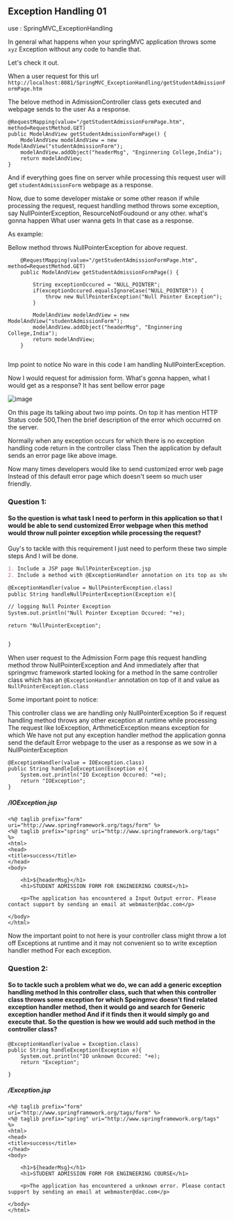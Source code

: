 ## Exception Handling 01

use : SpringMVC_ExceptionHandling

In general what happens when your springMVC application throws some ```xyz``` Exception without any code to handle that.

Let's check it out.

When a user request for this url ```http://localhost:8081/SpringMVC_ExceptionHandling/getStudentAdmissionFormPage.htm```

The belove method in AdmissionController class gets executed and webpage sends to the user As a response.

```
@RequestMapping(value="/getStudentAdmissionFormPage.htm", method=RequestMethod.GET)
public ModelAndView getStudentAdmissionFormPage() {
	ModelAndView modelAndView = new ModelAndView("studentAdmissionForm");
	modelAndView.addObject("headerMsg", "Enginnering College,India");
	return modelAndView;
}
```
And if everything goes fine on server while processing this request user will get `studentAdmissionForm` webpage as a response.

Now, due to some developer mistake or some other reason if while processing the request, request handling method throws some exception, say NullPointerException, ResourceNotFoudound or any other. what's gonna happen What user wanna gets In that case as a response.

As example: 

Bellow method throws NullPointerException for above request.

```
	@RequestMapping(value="/getStudentAdmissionFormPage.htm", method=RequestMethod.GET)
	public ModelAndView getStudentAdmissionFormPage() {
		
		String exceptionOccured = "NULL_POINTER";
		if(exceptionOccured.equalsIgnoreCase("NULL_POINTER")) {
			throw new NullPointerException("Null Pointer Exception");
		}
		
		ModelAndView modelAndView = new ModelAndView("studentAdmissionForm");
		modelAndView.addObject("headerMsg", "Enginnering College,India");
		return modelAndView;
	}
	 
```

Imp point to notice No ware in this code I am handling NullPointerException.

Now I would request for admission form.
What's gonna happen, what I would get as a response?
It has sent bellow error page

![image](https://user-images.githubusercontent.com/35020560/57191396-b82d1e00-6f42-11e9-8c35-76181911bdd0.png)


On this page its talking about two imp points.
On top it has mention HTTP Status code 500,Then the brief description of the error which occurred on the server.

Normally when any exception occurs for which there is no exception handling code return in the controller class Then the application by default sends an error page like above image.

Now many times developers would like to send customized error web page Instead of this default error page which doesn't seem so much user friendly.

### Question 1: 

#### So the question is what task I need to perform in this application so that I would be able to send customized Error webpage when this method would throw null pointer exception while processing the request?

Guy's to tackle with this requirement I just need to perform these two simple steps And I will be done.


```markdown
1. Include a JSP page NullPointerException.jsp
2. Include a method with @ExceptionHandler annotation on its top as shown below:

@ExceptionHandler(value = NullPointerException.class)
public String handleNullPointerException(Exception e){

// logging Null Pointer Exception
System.out.println("Null Pointer Exception Occured: "+e);

return "NullPointerException";


}

```

When user request to the Admission Form page this request handling method throw NullPointerException and And immediately after that springmvc framework started looking for a method In the same controller class which has an `@ExceptionHandler` annotation on top of it and value as `NullPointerException.class`

Some important point to notice:

This controller class we are handling only NullPointerException So if request handling method throws any other exception at runtime while processing The request like IoException, ArthmeticException means exception for which We have not put any exception handler method the application gonna send the default Error webpage to the user as a response as we sow in a NullPointerException

```
@ExceptionHandler(value = IOException.class)
public String handleIoException(Exception e){
	System.out.println("IO Exception Occured: "+e);
	return "IOException";
}

```

##### /IOException.jsp

```
<%@ taglib prefix="form" uri="http://www.springframework.org/tags/form" %>
<%@ taglib prefix="spring" uri="http://www.springframework.org/tags" %>
<html>
<head>
<title>success</title>
</head>
<body>

	<h1>${headerMsg}</h1>
	<h1>STUDENT ADMISSION FORM FOR ENGINEERING COURSE</h1>
	
	<p>The application has encountered a Input Output error. Please contact support by sending an email at webmaster@dac.com</p>

</body>
</html>
```

Now the important point to not here is your controller class might throw a lot off Exceptions at runtime and it may not convenient so to write exception handler method For each exception.

### Question 2:
#### So to tackle such a problem what we do, we can add a generic exception handling method In this controller class, such that when this controller class throws some exception for which Speingmvc doesn't find related exception handler method, then it would go and search for Generic exception handler method And if it finds then it would simply go and execute that. So the question is how we would add such method in the controller class?

```
@ExceptionHandler(value = Exception.class)
public String handleException(Exception e){
	System.out.println("IO unknown Occured: "+e);
	return "Exception";

}
```
##### /Exception.jsp

```
<%@ taglib prefix="form" uri="http://www.springframework.org/tags/form" %>
<%@ taglib prefix="spring" uri="http://www.springframework.org/tags" %>
<html>
<head>
<title>success</title>
</head>
<body>

	<h1>${headerMsg}</h1>
	<h1>STUDENT ADMISSION FORM FOR ENGINEERING COURSE</h1>
	
	<p>The application has encountered a unknown error. Please contact support by sending an email at webmaster@dac.com</p>

</body>
</html>
```

